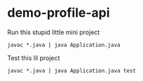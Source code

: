 # demo-profile-api

Run this stupid little mini project
```shell
javac *.java | java Application.java
```
Test this lil project
```shell
javac *.java | java Application.java test
```

